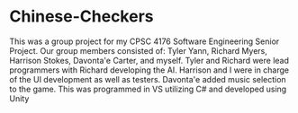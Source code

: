 # Chinese-Checkers
This was a group project for my CPSC 4176 Software Engineering Senior Project. Our group members consisted of: Tyler Yann, Richard Myers, Harrison Stokes, Davonta'e Carter, and myself. Tyler and Richard were lead programmers with Richard developing the AI. Harrison and I were in charge of the UI development as well as testers. Davonta'e added music selection to the game. This was programmed in VS utilizing C# and developed using Unity
